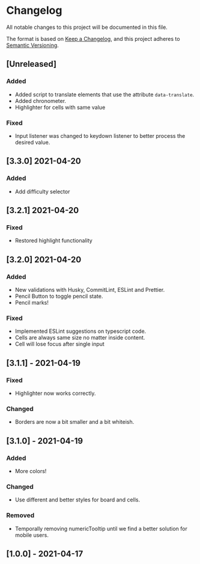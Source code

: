 # Changelog

All notable changes to this project will be documented in this file.

The format is based on [Keep a Changelog](https://keepachangelog.com/en/1.0.0/),
and this project adheres to [Semantic Versioning](https://semver.org/spec/v2.0.0.html).

## [Unreleased]

### Added

- Added script to translate elements that use the attribute `data-translate`.
- Added chronometer.
- Highlighter for cells with same value

### Fixed

- Input listener was changed to keydown listener to better process the desired value.

## [3.3.0] 2021-04-20

### Added

- Add difficulty selector

## [3.2.1] 2021-04-20

### Fixed

- Restored highlight functionality

## [3.2.0] 2021-04-20

### Added

- New validations with Husky, CommitLint, ESLint and Prettier.
- Pencil Button to toggle pencil state.
- Pencil marks!

### Fixed

- Implemented ESLint suggestions on typescript code.
- Cells are always same size no matter inside content.
- Cell will lose focus after single input

## [3.1.1] - 2021-04-19

### Fixed

- Highlighter now works correctly.

### Changed

- Borders are now a bit smaller and a bit whiteish.

## [3.1.0] - 2021-04-19

### Added

- More colors!

### Changed

- Use different and better styles for board and cells.

### Removed

- Temporally removing numericTooltip until we find a better solution for mobile users.

## [1.0.0] - 2021-04-17
